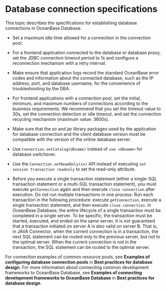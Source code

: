# Database connection specifications

This topic describes the specifications for establishing database connections in OceanBase Database.

* Set a maximum idle time allowed for a connection in the connection pool.

* For a frontend application connected to the database or database proxy, set the JDBC connection timeout period to 1s and configure a reconnection mechanism with a retry interval.

* Make ensure that application logs record the standard OceanBase error codes and information about the connected database, such as the IP address, port, and database username, for the convenience of troubleshooting by the DBA.

* For frontend applications with a connection pool, set the initial, minimum, and maximum numbers of connections according to the business requirements. We recommend that you set the timeout value to 30s, set the connection detection or idle timeout, and set the connection recycling mechanism (maximum value: 3600s).

* Make sure that the so and jar library packages used by the application for database connection and the client database version must be compatible with the version of the online database server.

* Use `Connection.setCatalog(dbname)` instead of `use <dbname>` for database switchover.

* Use the `Connection.setReadOnly(xx)` API instead of executing `set session transaction readonly` to set the read-only attribute.

* Before you execute a single transaction statement (either a single-SQL transaction statement or a multi-SQL transaction statement), you must execute `getConnection` again and then execute `close connection` after execution. Do not run multiple transactions in one process. Run each transaction in the following procedure: execute `getConnection`, execute a single transaction statement, and then execute `close connection`. In OceanBase Database, the entire lifecycle of a single transaction must be completed in a single server. To be specific, the transaction must be started, executed, and ended on the same server. It is not guaranteed that a transaction initiated on server A is also valid on server B. That is, in JAVA Connector, when the current connection is in a transaction, the next SQL statement can be routed only to the previous server, but not to the optimal server. When the current connection is not in the transaction, the SQL statement can be routed to the optimal server.

For connection examples of common resource pools, see **Examples of configuring database connection pools** in **Best practices for database design**. For more information about connecting common development frameworks to OceanBase Database, see **Examples of connecting development frameworks to OceanBase Database** in **Best practices for database design**.
